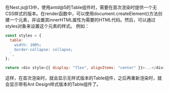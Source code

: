 在Nest.js@13中，使用antd@5的Table组件时，需要在首次渲染时提供一个无CSS样式的版本。在render函数中，可以使用document.createElement()方法创建一个元素，并设置其innerHTML属性为需要的HTML代码。然后，可以通过styles对象来设置这个元素的样式。
例如：

```javascript
const styles = {
  table: `
    width: 100%;
    border-collapse: collapse;
  `,
};

return <div style={{ display: "flex", alignItems: "center" }}>...</div>;
```

这样，在首次渲染时，就会显示无样式版本的Table组件，之后再重新渲染时，就会显示带有Ant Design样式版本的Table组件了。
